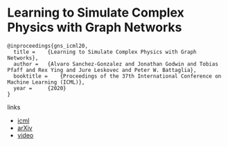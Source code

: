# Learning to Simulate Complex Physics with Graph Networks

```
@inproceedings{gns_icml20,
  title = 	 {Learning to Simulate Complex Physics with Graph Networks},
  author = 	 {Alvaro Sanchez-Gonzalez and Jonathan Godwin and Tobias Pfaff and Rex Ying and Jure Leskovec and Peter W. Battaglia},
  booktitle = 	 {Proceedings of the 37th International Conference on Machine Learning (ICML)},
  year = 	 {2020}
}
```

links
- [icml](https://proceedings.icml.cc/book/4322.pdf)
- [arXiv](https://arxiv.org/abs/2002.09405)
- [video](https://www.youtube.com/watch?v=8v27_jzNynM)

